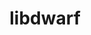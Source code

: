 ---
title: "libdwarf"
layout: cache
categories: [package, develop-2024-11-03]
meta: {"versions": ["0.11.0"], "compilers": ["cce@=15.0.1", "gcc@=11.4.0", "gcc@=9.4.0", "oneapi@=2024.2.1"], "oss": ["rhel8", "ubuntu20.04", "ubuntu22.04"], "platforms": ["linux"], "targets": ["neoverse_v1", "neoverse_v2", "ppc64le", "x86_64_v3", "zen4"], "stacks": ["e4s", "e4s-cray-rhel", "e4s-neoverse-v2", "e4s-neoverse_v1", "e4s-oneapi", "e4s-power", "e4s-rocm-external", "root", "tutorial"], "num_specs": 6, "num_specs_by_stack": {"e4s-cray-rhel": 1, "root": 6, "e4s-power": 1, "e4s-neoverse_v1": 1, "e4s-neoverse-v2": 1, "e4s-rocm-external": 1, "tutorial": 1, "e4s": 1, "e4s-oneapi": 1}}
spec_details: [{"hash": "r3fiotsdhqfufnzs6r5raiqaubwtz6mw", "compiler": "cce@=15.0.1", "versions": ["0.11.0"], "os": "rhel8", "platform": "linux", "target": "zen4", "variants": ["build_system=cmake", "build_type=Release", "+decompression", "+dwarfdump", "~dwarfgen", "~examples", "generator=make", "~ipo", "+pic", "+shared"], "stacks": ["e4s-cray-rhel", "root"], "size": "-", "tarball": "https://binaries.spack.io/develop-2024-11-03/build_cache/linux-rhel8-zen4/cce-15.0.1/libdwarf-0.11.0/linux-rhel8-zen4-cce-15.0.1-libdwarf-0.11.0-r3fiotsdhqfufnzs6r5raiqaubwtz6mw.spack"}, {"hash": "xw23chpamax73wsumpoisk7flgvhooug", "compiler": "gcc@=9.4.0", "versions": ["0.11.0"], "os": "ubuntu20.04", "platform": "linux", "target": "ppc64le", "variants": ["build_system=cmake", "build_type=Release", "+decompression", "+dwarfdump", "~dwarfgen", "~examples", "generator=make", "~ipo", "+pic", "+shared"], "stacks": ["root", "e4s-power"], "size": "-", "tarball": "https://binaries.spack.io/develop-2024-11-03/build_cache/linux-ubuntu20.04-ppc64le/gcc-9.4.0/libdwarf-0.11.0/linux-ubuntu20.04-ppc64le-gcc-9.4.0-libdwarf-0.11.0-xw23chpamax73wsumpoisk7flgvhooug.spack"}, {"hash": "uevn7ydqjt46i5pordgpo6eh3wxtg4z3", "compiler": "gcc@=11.4.0", "versions": ["0.11.0"], "os": "ubuntu22.04", "platform": "linux", "target": "neoverse_v1", "variants": ["build_system=cmake", "build_type=Release", "+decompression", "+dwarfdump", "~dwarfgen", "~examples", "generator=make", "~ipo", "+pic", "+shared"], "stacks": ["e4s-neoverse_v1", "root"], "size": "-", "tarball": "https://binaries.spack.io/develop-2024-11-03/build_cache/linux-ubuntu22.04-neoverse_v1/gcc-11.4.0/libdwarf-0.11.0/linux-ubuntu22.04-neoverse_v1-gcc-11.4.0-libdwarf-0.11.0-uevn7ydqjt46i5pordgpo6eh3wxtg4z3.spack"}, {"hash": "yhcemza6uhzfk4zh6thj4dcmkkkmymnm", "compiler": "gcc@=11.4.0", "versions": ["0.11.0"], "os": "ubuntu22.04", "platform": "linux", "target": "neoverse_v2", "variants": ["build_system=cmake", "build_type=Release", "+decompression", "+dwarfdump", "~dwarfgen", "~examples", "generator=make", "~ipo", "+pic", "+shared"], "stacks": ["e4s-neoverse-v2", "root"], "size": "-", "tarball": "https://binaries.spack.io/develop-2024-11-03/build_cache/linux-ubuntu22.04-neoverse_v2/gcc-11.4.0/libdwarf-0.11.0/linux-ubuntu22.04-neoverse_v2-gcc-11.4.0-libdwarf-0.11.0-yhcemza6uhzfk4zh6thj4dcmkkkmymnm.spack"}, {"hash": "hz7ptvgac3xb3gczyob462mpmtq7ki7k", "compiler": "gcc@=11.4.0", "versions": ["0.11.0"], "os": "ubuntu22.04", "platform": "linux", "target": "x86_64_v3", "variants": ["build_system=cmake", "build_type=Release", "+decompression", "+dwarfdump", "~dwarfgen", "~examples", "generator=make", "~ipo", "+pic", "+shared"], "stacks": ["e4s-rocm-external", "tutorial", "e4s", "root"], "size": "-", "tarball": "https://binaries.spack.io/develop-2024-11-03/build_cache/linux-ubuntu22.04-x86_64_v3/gcc-11.4.0/libdwarf-0.11.0/linux-ubuntu22.04-x86_64_v3-gcc-11.4.0-libdwarf-0.11.0-hz7ptvgac3xb3gczyob462mpmtq7ki7k.spack"}, {"hash": "oaj5vxlhjooemsf3j62mvqmuoeba4htq", "compiler": "oneapi@=2024.2.1", "versions": ["0.11.0"], "os": "ubuntu22.04", "platform": "linux", "target": "x86_64_v3", "variants": ["build_system=cmake", "build_type=Release", "+decompression", "+dwarfdump", "~dwarfgen", "~examples", "generator=make", "~ipo", "+pic", "+shared"], "stacks": ["e4s-oneapi", "root"], "size": "-", "tarball": "https://binaries.spack.io/develop-2024-11-03/build_cache/linux-ubuntu22.04-x86_64_v3/oneapi-2024.2.1/libdwarf-0.11.0/linux-ubuntu22.04-x86_64_v3-oneapi-2024.2.1-libdwarf-0.11.0-oaj5vxlhjooemsf3j62mvqmuoeba4htq.spack"}]
---